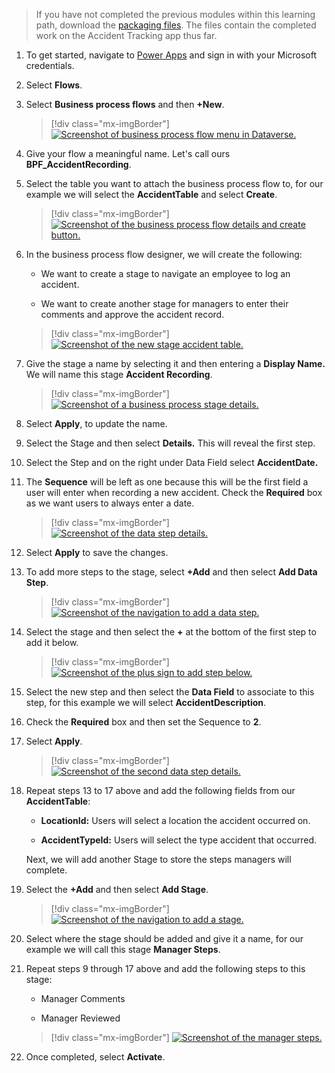 >If you have not completed the previous modules within this learning path, download the [packaging files](https://github.com/MicrosoftDocs/mslearn-developer-tools-power-platform/tree/master/power-apps/business-process-flow). The files contain the completed work on the Accident Tracking app thus far.

1. To get started, navigate to [Power Apps](https://make.powerapps.com/?azure-portal=true) and sign in with your Microsoft credentials.

1. Select **Flows**.

1. Select **Business process flows** and then **+New**.

	> [!div class="mx-imgBorder"]
	> [![Screenshot of business process flow menu in Dataverse.](../media/menu.png)](../media/menu.png#lightbox)

1. Give your flow a meaningful name. Let's call ours **BPF\_AccidentRecording**.

1. Select the table you want to attach the business process flow to, for our example we will select the **AccidentTable** and select **Create**.

	> [!div class="mx-imgBorder"]
	> [![Screenshot of the business process flow details and create button.](../media/create.png)](../media/create.png#lightbox)

1. In the business process flow designer, we will create the following:

	-   We want to create a stage to navigate an employee to log an accident.
	
	-   We want to create another stage for managers to enter their comments and approve the accident record.

	> [!div class="mx-imgBorder"]
	> [![Screenshot of the new stage accident table.](../media/new-stage.png)](../media/new-stage.png#lightbox)

1. Give the stage a name by selecting it and then entering a **Display Name.** We will name this stage **Accident Recording**.

	> [!div class="mx-imgBorder"]
	> [![Screenshot of a business process stage details.](../media/stage.png)](../media/stage.png#lightbox)

1. Select **Apply**, to update the name.

1. Select the Stage and then select **Details.** This will reveal the first step.

1. Select the Step and on the right under Data Field select **AccidentDate.**

1. The **Sequence** will be left as one because this will be the first field a user will enter when recording a new accident. Check the **Required** box as we want users to always enter a date.

	> [!div class="mx-imgBorder"]
	> [![Screenshot of the data step details.](../media/data-step.png)](../media/data-step.png#lightbox)

1. Select **Apply** to save the changes.

1. To add more steps to the stage, select **+Add** and then select **Add Data Step**.

	> [!div class="mx-imgBorder"]
	> [![Screenshot of the navigation to add a data step.](../media/add-data-step.png)](../media/add-data-step.png#lightbox)

1. Select the stage and then select the **+** at the bottom of the first step to add it below.

	> [!div class="mx-imgBorder"]
	> [![Screenshot of the plus sign to add step below.](../media/add.png)](../media/add.png#lightbox)

1. Select the new step and then select the **Data Field** to associate to this step, for this example we will select **AccidentDescription**.

1. Check the **Required** box and then set the Sequence to **2**.

1. Select **Apply**.

	> [!div class="mx-imgBorder"]
	> [![Screenshot of the second data step details.](../media/second-step.png)](../media/second-step.png#lightbox)

1. Repeat steps 13 to 17 above and add the following fields from our **AccidentTable**:

	-   **LocationId:** Users will select a location the accident occurred on.
	
	-   **AccidentTypeId:** Users will select the type accident that occurred.

	Next, we will add another Stage to store the steps managers will complete.

1. Select the **+Add** and then select **Add Stage**.

	> [!div class="mx-imgBorder"]
	> [![Screenshot of the navigation to add a stage.](../media/add-stage.png)](../media/add-stage.png#lightbox)

1. Select where the stage should be added and give it a name, for our example we will call this stage **Manager Steps**.

1. Repeat steps 9 through 17 above and add the following steps to this stage:

	-   Manager Comments

	-   Manager Reviewed

	> [!div class="mx-imgBorder"]
	> [![Screenshot of the manager steps.](../media/manager-steps.png)](../media/manager-steps.png#lightbox)

1. Once completed, select **Activate**.